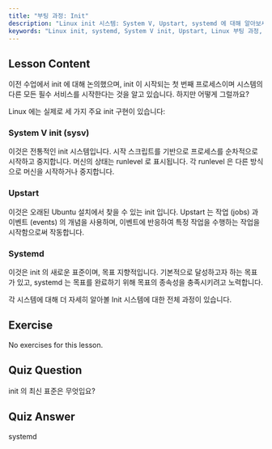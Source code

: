 ```yaml
---
title: "부팅 과정: Init"
description: "Linux init 시스템: System V, Upstart, systemd 에 대해 알아보세요. 부팅 과정에서의 역할과 서비스 관리 방법을 이해하세요. Linux 여정을 시작하세요!"
keywords: "Linux init, systemd, System V init, Upstart, Linux 부팅 과정, Linux 튜토리얼, 초보자 Linux, Linux 가이드"
---
```


## Lesson Content

이전 수업에서 init 에 대해 논의했으며, init 이 시작되는 첫 번째 프로세스이며 시스템의 다른 모든 필수 서비스를 시작한다는 것을 알고 있습니다. 하지만 어떻게 그럴까요?

Linux 에는 실제로 세 가지 주요 init 구현이 있습니다:

### System V init (sysv)

이것은 전통적인 init 시스템입니다. 시작 스크립트를 기반으로 프로세스를 순차적으로 시작하고 중지합니다. 머신의 상태는 runlevel 로 표시됩니다. 각 runlevel 은 다른 방식으로 머신을 시작하거나 중지합니다.

### Upstart

이것은 오래된 Ubuntu 설치에서 찾을 수 있는 init 입니다. Upstart 는 작업 (jobs) 과 이벤트 (events) 의 개념을 사용하며, 이벤트에 반응하여 특정 작업을 수행하는 작업을 시작함으로써 작동합니다.

### Systemd

이것은 init 의 새로운 표준이며, 목표 지향적입니다. 기본적으로 달성하고자 하는 목표가 있고, systemd 는 목표를 완료하기 위해 목표의 종속성을 충족시키려고 노력합니다.

각 시스템에 대해 더 자세히 알아볼 Init 시스템에 대한 전체 과정이 있습니다.

## Exercise

No exercises for this lesson.

## Quiz Question

init 의 최신 표준은 무엇입요?

## Quiz Answer

systemd
